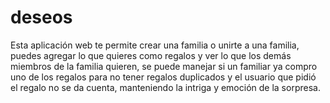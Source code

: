 # deseos
Esta aplicación web te permite crear una familia o unirte a una familia, puedes agregar lo que quieres como regalos y ver lo que los demás miembros de la familia quieren, se puede manejar si un familiar ya compro uno de los regalos para no tener regalos duplicados y el usuario que pidió el regalo no se da cuenta, manteniendo la intriga y emoción de la sorpresa.
